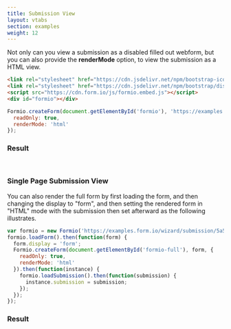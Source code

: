 ```yaml
---
title: Submission View
layout: vtabs
section: examples
weight: 12
---
```

Not only can you view a submission as a disabled filled out webform, but you can also provide the **renderMode** option, to view
the submission as a HTML view.

```html
<link rel="stylesheet" href="https://cdn.jsdelivr.net/npm/bootstrap-icons/font/bootstrap-icons.css">
<link rel="stylesheet" href="https://cdn.jsdelivr.net/npm/bootstrap/dist/css/bootstrap.min.css">
<script src="https://cdn.form.io/js/formio.embed.js"></script>
<div id="formio"></div>
```

```js
Formio.createForm(document.getElementById('formio'), 'https://examples.form.io/wizard/submission/5a542c9e2a40bf0001e0f8a9', {
  readOnly: true,
  renderMode: 'html'
});
```

<h3>Result</h3>
<div class="card card-body bg-light">
<div id="formio"></div>
<script type="text/javascript">
Formio.createForm(document.getElementById('formio'), 'https://examples.form.io/wizard/submission/5a542c9e2a40bf0001e0f8a9', {
  readOnly: true,
  renderMode: 'html'
});
</script>
</div>
<br/>
<h3>Single Page Submission View</h3>
<p>You can also render the full form by first loading the form, and then changing the display to "form", and then setting the rendered form in "HTML" mode with the submission then set afterward as the following illustrates.</p>

```js
var formio = new Formio('https://examples.form.io/wizard/submission/5a542c9e2a40bf0001e0f8a9');
formio.loadForm().then(function(form) {
  form.display = 'form';
  Formio.createForm(document.getElementById('formio-full'), form, {
    readOnly: true,
    renderMode: 'html'
  }).then(function(instance) {
    formio.loadSubmission().then(function(submission) {
      instance.submission = submission;
    });
  });
});
```

<h3>Result</h3>
<div class="card card-body bg-light">
<div id="formio-full"></div>
<script type="text/javascript">
var formio = new Formio('https://examples.form.io/wizard/submission/5a542c9e2a40bf0001e0f8a9');
formio.loadForm().then(function(form) {
  form.display = 'form';
  Formio.createForm(document.getElementById('formio-full'), form, {
    readOnly: true,
    renderMode: 'html'
  }).then(function(instance) {
    formio.loadSubmission().then(function(submission) {
      instance.submission = submission;
    });
  });
});
</script>
